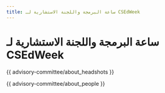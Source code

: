 ```yaml
---
title: ساعة البرمجة واللجنة الاستشارية لـ CSEdWeek
---
```


# ساعة البرمجة واللجنة الاستشارية لـ CSEdWeek

{{ advisory-committee/about_headshots }}

{{ advisory-committee/about_people }}